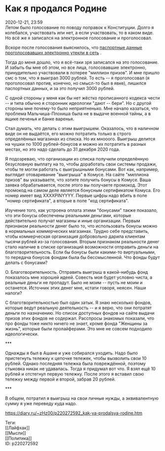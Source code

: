 Как я продался Родине
======================

   
 2020-12-21, 23:59   
  Летом было голосование по поводу поправок к Конституции. Долго я колебался, участвовать или нет, а если участвовать, то в каком виде. Но всё же я записался на электронное голосование и проголосовал.   
   
 Вскоре после голосования выяснилось, что  [паспортные данные проголосовавших электронно утекли в сеть](https://meduza.io/feature/2020/07/09/vlasti-fakticheski-vylozhili-v-otkrytyy-dostup-personalnye-dannye-vseh-internet-izbirateley)  .   
   
 Тогда до меня дошло, что я всё-таки зря записался на это голосование. И забыть бы мне об этом, но все лица, голосовавшие электронно, принудительно участвовали в лотерее "миллион призов". И мне пришло смс о том, что я выиграл 3000 рублей. То есть -- я проголосовал (я проголосовал против, конечно, но смысл-то был в явке), лишился паспортных данных, и за это получил 3000 рублей.   
   
 С одной стороны у меня как бы нет жёстко прописанного кодекса чести -- и типа обычно я сторонник идеологии "дают -- бери". Но с другой стороны мне почему-то было неприятненько. Мне начало казаться, что проблема Мальчиша-Плохиша была не в выдаче военной тайны, а в ящике печенья и банке варенья.   
   
 Стал думать, что делать с этим выигрышем. Оказалось, что в наличном виде он не выдаётся, его можно потратить только в строго определённых магазинах из списка. Но их мнооого. Выигрыш делится на чушки по 1000 рублей-бонусов и можно их потратить в разных местах, но это надо сделать до 31 декабря 2020 года.   
   
 Я подозреваю, что организации из списка получили определённую безусловную выплату на то, чтобы доработать свои системы продажи, чтобы те могли работать с выигрышными бонусами. Вот как, например, выглядит отоваривание "выигрыша" в Комусе. На сайте "миллиона призов" вы указываете, что хотите получить бонусы в Комусе. Ваша заявка обрабатывается, после этого вы получаете промокод. Этот промокод на самом деле является бонусным сертификатом Комуса. Его номер имеет вид XXXXPINYYYY. Первые цифры надо вбить в поле "номер сертификата", а вторые в поле "код сертификата".   
   
 Изучение того, как устроена оплата этими "бонусами" также показало, что эти бонусы обеспечены реальными деньгами, которые действительно получат магазины и иные организации. Первым признаком реальности денег было то, что использовать бонусы можно в нормальных коммерческих магазинах. Трудно себе представить, чтобы коммерческая организация добровольно дарила клиентам тысячи рублей из-за голосования. Вторым признаком реальности денег стало наличие в списке организаций возможности отправить деньги на благотворительность. Если бы бонусы были какими-то виртуальными, то передача бонусов фондам была бы бессмысленной. Что фонды будут делать с бонусами?   
   
 О. Благотворительность. Отправить выигрыш в какой-нибудь фонд показалось мне хорошей идеей. Совесть моя будет условно чиста, а реальные деньги не пропадут. Было не моим -- пусть не моим и останется. Источник этих денег мне, кстати говоря, неясен. Наши налоги?   
   
 С благотворительностью был один затык. Я знаю несколько фондов, которые ведут реальную деятельность -- и я верю, что они потратят деньги по назначению. Но список доступных фондов на сайте выдачи призов этих фондов не содержал. Расспросы знакомых показали, что про фонды тоже никто ничего не знает, кроме фонда "Женщины за жизнь", которые были пролайферами. Это мне не совсем подходило идеологически.   
   
 \*\*\*   
   
 Однажды я был в Ашане и уже собирался уходить. Надо было пристегнуть тележку к цепочке тележек, чтобы вызволить свои 10 рублей. Однако последняя тележка была повреждённой, поэтому стыковка никак не удавалась. Тогда я придумал вот что. Я взял ещё 10 рублей и отстегнул первую тележку. После этого я вставил свою тележку между первой и второй, забрав 20 рублей.   
   
 \*\*\*   
   
 В общем, потратил я выигрыш на свои личные нужды, а эквивалентную сумму я уже переведу куда надо.   
    
 <https://diary.ru/~zHz00/p220272592_kak-ya-prodalsya-rodine.htm>   
   
 Теги:   
 [[Лайфхак]]   
 [[Мысли]]   
 [[Политика]]   
 ID: p220272592